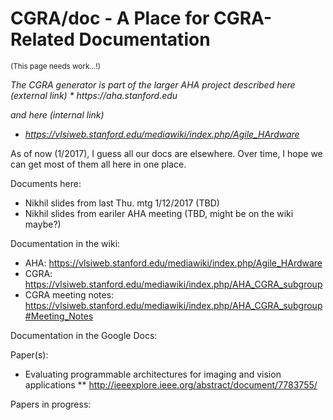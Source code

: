 # CGRA/doc - A Place for CGRA-Related Documentation

<small>(This page needs work...!)</small>

<i>
The CGRA generator is part of the larger AHA project described here (external link)
* https://aha.stanford.edu

and here (internal link)
* https://vlsiweb.stanford.edu/mediawiki/index.php/Agile_HArdware
</i>

As of now (1/2017), I guess all our docs are elsewhere.  Over time, I hope we
can get most of them all here in one place.

Documents here:
* Nikhil slides from last Thu. mtg 1/12/2017 (TBD)
* Nikhil slides from eariler AHA meeting (TBD, might be on the wiki maybe?)



Documentation in the wiki:
* AHA: https://vlsiweb.stanford.edu/mediawiki/index.php/Agile_HArdware
* CGRA: https://vlsiweb.stanford.edu/mediawiki/index.php/AHA_CGRA_subgroup
* CGRA meeting notes: https://vlsiweb.stanford.edu/mediawiki/index.php/AHA_CGRA_subgroup#Meeting_Notes


Documentation in the Google Docs:


Paper(s):
* Evaluating programmable architectures for imaging and vision applications
** http://ieeexplore.ieee.org/abstract/document/7783755/ 




Papers in progress: